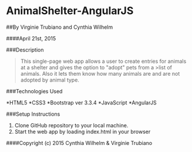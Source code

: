 # AnimalShelter-AngularJS

##By Virginie Trubiano and Cynthia Wilhelm 

####April 21st, 2015

###Description

>This single-page web app allows a user to create entries for animals at a shelter and gives the option to "adopt" pets from a >list of animals. Also it lets them know how many animals are and are not adopted by animal type.

###Technologies Used

*HTML5
*CSS3
*Bootstrap ver 3.3.4
*JavaScript
*AngularJS

###Setup Instructions

1. Clone GitHub repository to your local machine.
2. Start the web app by loading index.html in your browser


####Copyright (c) 2015 Cynthia Wilhelm & Virginie Trubiano
